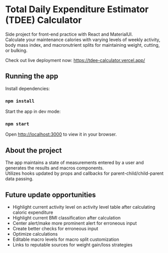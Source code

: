 # Total Daily Expenditure Estimator (TDEE) Calculator

Side project for front-end practice with React and MaterialUI.\
Calculate your maintenance calories with varying levels of weekly activity, body mass index, and macronutrient splits for maintaining weight, cutting, or bulking.

Check out live deployment now:
https://tdee-calculator.vercel.app/

## Running the app

Install dependencies:

### `npm install`

Start the app in dev mode:

### `npm start`

Open [http://localhost:3000](http://localhost:3000) to view it in your browser.

## About the project

The app maintains a state of measurements entered by a user and generates the results and macros components.\
Utilizes hooks updated by props and callbacks for parent-child/child-parent data passing.

## Future update opportunities

- Highlight current activity level on activity level table after calculating caloric expenditure
- Highlight current BMI classification after calculation
- Center alert/make more prominent alert for erroneous input
- Create better checks for erroneous input
- Optimize calculations
- Editable macro levels for macro split customization
- Links to reputable sources for weight gain/loss strategies